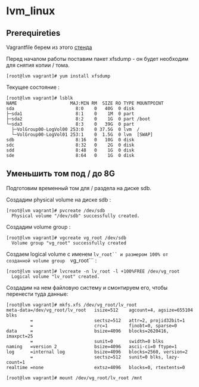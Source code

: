 # lvm_linux

## Prerequireties

Vagrantfile берем из этого [стенда](https://gitlab.com/otus_linux/stands-03-lvm) 

Перед началом работы поставим пакет xfsdump - он будет необходим для снятия копии / тома.  

```console
[root@lvm vagrant]# yum install xfsdump
```

Текущее состояние :

```console
[root@lvm vagrant]# lsblk
NAME                    MAJ:MIN RM  SIZE RO TYPE MOUNTPOINT
sda                       8:0    0   40G  0 disk 
├─sda1                    8:1    0    1M  0 part 
├─sda2                    8:2    0    1G  0 part /boot
└─sda3                    8:3    0   39G  0 part 
  ├─VolGroup00-LogVol00 253:0    0 37.5G  0 lvm  /
  └─VolGroup00-LogVol01 253:1    0  1.5G  0 lvm  [SWAP]
sdb                       8:16   0   10G  0 disk 
sdc                       8:32   0    2G  0 disk 
sdd                       8:48   0    1G  0 disk 
sde                       8:64   0    1G  0 disk 
```

## Уменьшить том под / до 8G

Подготовим временный том для / раздела на диске sdb.  

Создадим  physical volume на диске sdb :

```console
[root@lvm vagrant]# pvcreate /dev/sdb
  Physical volume "/dev/sdb" successfully created.
```

Создадим volume group   :

```console
[root@lvm vagrant]# vgcreate vg_root /dev/sdb
  Volume group "vg_root" successfully created
```

Создаем logical volume с именем ```lv_root`` и размером 100% от созданной volume group  ```vg_root``` :

```console
[root@lvm vagrant]# lvcreate -n lv_root -l +100%FREE /dev/vg_root
  Logical volume "lv_root" created.
```

Создадим на нем файловую систему и смонтируем его, чтобы перенести туда данные:

```console
[root@lvm vagrant]# mkfs.xfs /dev/vg_root/lv_root
meta-data=/dev/vg_root/lv_root   isize=512    agcount=4, agsize=655104 blks
         =                       sectsz=512   attr=2, projid32bit=1
         =                       crc=1        finobt=0, sparse=0
data     =                       bsize=4096   blocks=2620416, imaxpct=25
         =                       sunit=0      swidth=0 blks
naming   =version 2              bsize=4096   ascii-ci=0 ftype=1
log      =internal log           bsize=4096   blocks=2560, version=2
         =                       sectsz=512   sunit=0 blks, lazy-count=1
realtime =none                   extsz=4096   blocks=0, rtextents=0

[root@lvm vagrant]# mount /dev/vg_root/lv_root /mnt
```
